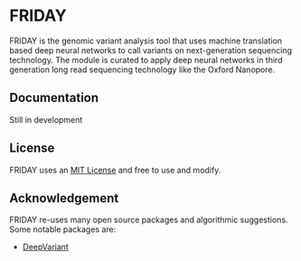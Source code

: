# FRIDAY
FRIDAY is the genomic variant analysis tool that uses machine translation based deep neural networks to call variants on next-generation sequencing technology. The module is curated to apply deep neural networks in third generation long read sequencing technology like the Oxford Nanopore.

## Documentation
Still in development
## License
FRIDAY uses an [MIT License](https://github.com/kishwarshafin/friday/blob/friday_v1/LICENSE) and free to use and modify.

## Acknowledgement
FRIDAY re-uses many open source packages and algorithmic suggestions. Some notable packages are: </br>
* [DeepVariant](https://github.com/google/deepvariant)
